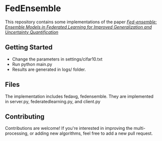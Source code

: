 # FedEnsemble

This repository contains some implementations of the paper [*Fed-ensemble: Ensemble Models in Federated Learning for Improved Generalization and Uncertainty Quantification*](https://ieeexplore.ieee.org/document/10113748)


## Getting Started

- Change the parameters in settings/cifar10.txt
- Run python main.py
- Results are generated in logs/ folder.


## Files

The implementation includes fedavg, fedensemble. They are implemented in server.py, federatedlearning.py, and client.py

## Contributing

Contributions are welcome! If you're interested in improving the multi-processing, or adding new algorithms, feel free to add a new pull request.